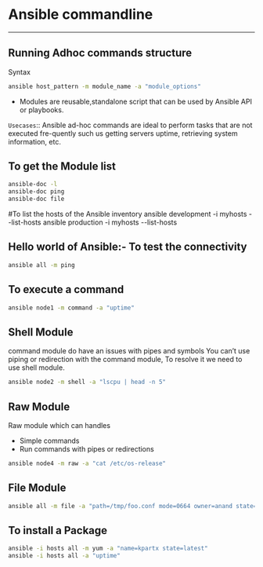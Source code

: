 # Ansible commandline 
-----------

## Running Adhoc commands structure 
Syntax
```bash
ansible host_pattern -m module_name -a "module_options"
```
- Modules are reusable,standalone script that can be used by Ansible API or playbooks.

```Usecases```::
Ansible ad-hoc commands are ideal to perform tasks that are not executed fre-quently such us getting servers
uptime, retrieving system information, etc.

## To get the Module list
```bash
ansible-doc -l
ansible-doc ping
ansible-doc file
```

#To list the hosts of the Ansible inventory
ansible development -i myhosts --list-hosts
ansible production -i myhosts --list-hosts

## Hello world of Ansible:- To test the connectivity
```bash
ansible all -m ping
```

## To execute a command 
```bash
ansible node1 -m command -a "uptime"
```

## Shell Module
command module do have an issues with pipes and symbols
You can’t use piping or redirection with the command module, To resolve it we need to use shell module.
```bash
ansible node2 -m shell -a "lscpu | head -n 5"
```

## Raw Module
Raw module which can handles 
- Simple commands
- Run commands with pipes or redirections
  
```bash
ansible node4 -m raw -a "cat /etc/os-release"
```

## File Module
```bash
ansible all -m file -a "path=/tmp/foo.conf mode=0664 owner=anand state=touch"
```

## To install a Package
```bash
ansible -i hosts all -m yum -a "name=kpartx state=latest"
ansible -i hosts all -a "uptime"
```
